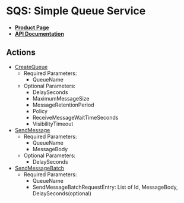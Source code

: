 # SQS: Simple Queue Service

* **[Product Page](http://aws.amazon.com/sqs/)**
* **[API Documentation](http://docs.aws.amazon.com/AWSSimpleQueueService/latest/APIReference/Welcome.html)**

## Actions

* [CreateQueue](http://docs.aws.amazon.com/AWSSimpleQueueService/latest/APIReference/Query_QueryCreateQueue.html)
  * Required Parameters:
      * QueueName
  * Optional Parameters:
      * DelaySeconds
      * MaximumMessageSize
      * MessageRetentionPeriod
      * Policy
      * ReceiveMessageWaitTimeSeconds
      * VisibilityTimeout
* [SendMessage](http://docs.aws.amazon.com/AWSSimpleQueueService/latest/APIReference/Query_QuerySendMessage.html)
  * Required Parameters:
      * QueueName
      * MessageBody
  * Optional Parameters:
      * DelaySeconds
* [SendMessageBatch](http://docs.aws.amazon.com/AWSSimpleQueueService/latest/APIReference/Query_QuerySendMessageBatch.html)
  * Required Parameters:
      * QueueName
      * SendMessageBatchRequestEntry: List of Id, MessageBody, DelaySeconds(optional)
